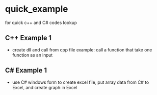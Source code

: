 # quick_example
for quick c++ and C# codes lookup

## C++ Example 1
- create dll and call from cpp file example: call a function that take one function as an input
## C# Example 1
- use C# windows form to create excel file, put array data from C# to Excel, and create graph in Excel

